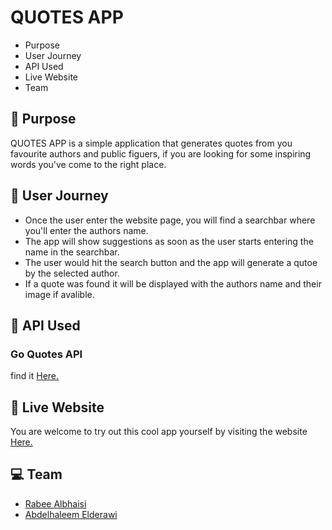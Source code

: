 # QUOTES APP 

- Purpose
- User Journey
- API Used
- Live Website
- Team

## :pushpin: Purpose
QUOTES APP is a simple application that generates quotes from you favourite authors and public figuers, if you are looking for some inspiring words you've come to the right place.

## :book: User Journey

- Once the user enter the website page, you will find a searchbar where you'll enter the authors name.
- The app will show suggestions as soon as the user starts entering the name in the searchbar.
- The user would hit the search button and the app will generate a qutoe by the selected author.
- If a quote was found it will be displayed with the authors name and their image if avalible.

## :truck: API Used

### Go Quotes API
find it [Here.](https://goquotes.docs.apiary.io/)

## :link: Live Website
You are welcome to try out this cool app yourself by visiting the website [Here.](https://www.heroku.com/)

## :computer: Team
- [Rabee Albhaisi](https://github.com/Rabee96)
- [Abdelhaleem Elderawi](https://github.com/Abdelhaleem99)
